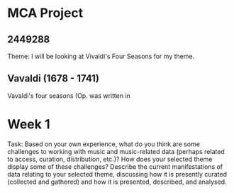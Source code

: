 # MCA Project
## 2449288

Theme:  I will be looking at Vivaldi's Four Seasons for my theme.  

## Vavaldi (1678 - 1741)
Vavaldi's four seasons (Op. was written in 

# Week 1
Task: Based on your own experience, what do you think are some challenges to working with music and music-related data (perhaps related to access, curation, distribution, etc.)? How does your selected theme display some of these challenges? Describe the current manifestations of data relating to your selected theme, discussing how it is presently curated (collected and gathered) and how it is presented, described, and analysed.
